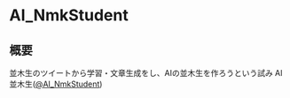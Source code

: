 # AI_NmkStudent
## 概要
並木生のツイートから学習・文章生成をし、AIの並木生を作ろうという試み
AI並木生([@AI_NmkStudent](https://twitter.com/AI_NmkStudent))

